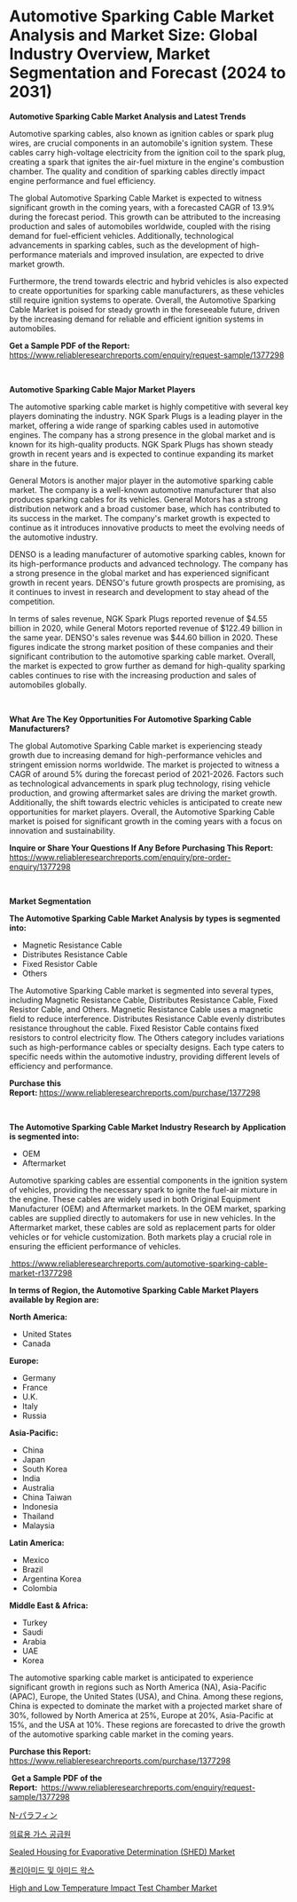 <p><h1>Automotive Sparking Cable Market Analysis and Market Size: Global Industry Overview, Market Segmentation and Forecast (2024 to 2031)</h1></p><p><strong>Automotive Sparking Cable Market Analysis and Latest Trends</strong></p>
<p><p>Automotive sparking cables, also known as ignition cables or spark plug wires, are crucial components in an automobile's ignition system. These cables carry high-voltage electricity from the ignition coil to the spark plug, creating a spark that ignites the air-fuel mixture in the engine's combustion chamber. The quality and condition of sparking cables directly impact engine performance and fuel efficiency.</p><p>The global Automotive Sparking Cable Market is expected to witness significant growth in the coming years, with a forecasted CAGR of 13.9% during the forecast period. This growth can be attributed to the increasing production and sales of automobiles worldwide, coupled with the rising demand for fuel-efficient vehicles. Additionally, technological advancements in sparking cables, such as the development of high-performance materials and improved insulation, are expected to drive market growth.</p><p>Furthermore, the trend towards electric and hybrid vehicles is also expected to create opportunities for sparking cable manufacturers, as these vehicles still require ignition systems to operate. Overall, the Automotive Sparking Cable Market is poised for steady growth in the foreseeable future, driven by the increasing demand for reliable and efficient ignition systems in automobiles.</p></p>
<p><strong>Get a Sample PDF of the Report:&nbsp;</strong> <a href="https://www.reliableresearchreports.com/enquiry/request-sample/1377298">https://www.reliableresearchreports.com/enquiry/request-sample/1377298</a></p>
<p>&nbsp;</p>
<p><strong>Automotive Sparking Cable Major Market Players</strong></p>
<p><p>The automotive sparking cable market is highly competitive with several key players dominating the industry. NGK Spark Plugs is a leading player in the market, offering a wide range of sparking cables used in automotive engines. The company has a strong presence in the global market and is known for its high-quality products. NGK Spark Plugs has shown steady growth in recent years and is expected to continue expanding its market share in the future.</p><p>General Motors is another major player in the automotive sparking cable market. The company is a well-known automotive manufacturer that also produces sparking cables for its vehicles. General Motors has a strong distribution network and a broad customer base, which has contributed to its success in the market. The company's market growth is expected to continue as it introduces innovative products to meet the evolving needs of the automotive industry.</p><p>DENSO is a leading manufacturer of automotive sparking cables, known for its high-performance products and advanced technology. The company has a strong presence in the global market and has experienced significant growth in recent years. DENSO's future growth prospects are promising, as it continues to invest in research and development to stay ahead of the competition.</p><p>In terms of sales revenue, NGK Spark Plugs reported revenue of $4.55 billion in 2020, while General Motors reported revenue of $122.49 billion in the same year. DENSO's sales revenue was $44.60 billion in 2020. These figures indicate the strong market position of these companies and their significant contribution to the automotive sparking cable market. Overall, the market is expected to grow further as demand for high-quality sparking cables continues to rise with the increasing production and sales of automobiles globally.</p></p>
<p>&nbsp;</p>
<p><strong>What Are The Key Opportunities For Automotive Sparking Cable Manufacturers?</strong></p>
<p><p>The global Automotive Sparking Cable market is experiencing steady growth due to increasing demand for high-performance vehicles and stringent emission norms worldwide. The market is projected to witness a CAGR of around 5% during the forecast period of 2021-2026. Factors such as technological advancements in spark plug technology, rising vehicle production, and growing aftermarket sales are driving the market growth. Additionally, the shift towards electric vehicles is anticipated to create new opportunities for market players. Overall, the Automotive Sparking Cable market is poised for significant growth in the coming years with a focus on innovation and sustainability.</p></p>
<p><strong>Inquire or Share Your Questions If Any Before Purchasing This Report:</strong> <a href="https://www.reliableresearchreports.com/enquiry/pre-order-enquiry/1377298">https://www.reliableresearchreports.com/enquiry/pre-order-enquiry/1377298</a></p>
<p>&nbsp;</p>
<p><strong>Market Segmentation</strong></p>
<p><strong>The Automotive Sparking Cable Market Analysis by types is segmented into:</strong></p>
<p><ul><li>Magnetic Resistance Cable</li><li>Distributes Resistance Cable</li><li>Fixed Resistor Cable</li><li>Others</li></ul></p>
<p><p>The Automotive Sparking Cable market is segmented into several types, including Magnetic Resistance Cable, Distributes Resistance Cable, Fixed Resistor Cable, and Others. Magnetic Resistance Cable uses a magnetic field to reduce interference. Distributes Resistance Cable evenly distributes resistance throughout the cable. Fixed Resistor Cable contains fixed resistors to control electricity flow. The Others category includes variations such as high-performance cables or specialty designs. Each type caters to specific needs within the automotive industry, providing different levels of efficiency and performance.</p></p>
<p><strong>Purchase this Report:&nbsp;</strong><a href="https://www.reliableresearchreports.com/purchase/1377298">https://www.reliableresearchreports.com/purchase/1377298</a></p>
<p>&nbsp;</p>
<p><strong>The Automotive Sparking Cable Market Industry Research by Application is segmented into:</strong></p>
<p><ul><li>OEM</li><li>Aftermarket</li></ul></p>
<p><p>Automotive sparking cables are essential components in the ignition system of vehicles, providing the necessary spark to ignite the fuel-air mixture in the engine. These cables are widely used in both Original Equipment Manufacturer (OEM) and Aftermarket markets. In the OEM market, sparking cables are supplied directly to automakers for use in new vehicles. In the Aftermarket market, these cables are sold as replacement parts for older vehicles or for vehicle customization. Both markets play a crucial role in ensuring the efficient performance of vehicles.</p></p>
<p><a href="https://www.reliableresearchreports.com/automotive-sparking-cable-market-r1377298">&nbsp;https://www.reliableresearchreports.com/automotive-sparking-cable-market-r1377298</a></p>
<p><strong>In terms of Region, the Automotive Sparking Cable Market Players available by Region are:</strong></p>
<p>
    <p> <strong> North America: </strong>
        <ul>
            <li>United States</li>
            <li>Canada</li>
        </ul>
        </p> 
    <p> <strong> Europe: </strong>
        <ul>
            <li>Germany</li>
            <li>France</li>
            <li>U.K.</li>
            <li>Italy</li>
            <li>Russia</li>
        </ul>
        </p> 
    <p> <strong> Asia-Pacific: </strong>
        <ul>
            <li>China</li>
            <li>Japan</li>
            <li>South Korea</li>
            <li>India</li>
            <li>Australia</li>
            <li>China Taiwan</li>
            <li>Indonesia</li>
            <li>Thailand</li>
            <li>Malaysia</li>
        </ul>
        </p> 
    <p> <strong> Latin America: </strong>
        <ul>
            <li>Mexico</li>
            <li>Brazil</li>
            <li>Argentina Korea</li>
            <li>Colombia</li>
        </ul>
        </p> 
    <p> <strong> Middle East & Africa: </strong>
        <ul>
            <li>Turkey</li>
            <li>Saudi</li>
            <li>Arabia</li>
            <li>UAE</li>
            <li>Korea</li>
        </ul>
    </p>
    </p>
<p><p>The automotive sparking cable market is anticipated to experience significant growth in regions such as North America (NA), Asia-Pacific (APAC), Europe, the United States (USA), and China. Among these regions, China is expected to dominate the market with a projected market share of 30%, followed by North America at 25%, Europe at 20%, Asia-Pacific at 15%, and the USA at 10%. These regions are forecasted to drive the growth of the automotive sparking cable market in the coming years.</p></p>
<p><strong>Purchase this Report: </strong><a href="https://www.reliableresearchreports.com/purchase/1377298">https://www.reliableresearchreports.com/purchase/1377298</a></p>
<p>&nbsp;<strong>Get a Sample PDF of the Report:&nbsp;&nbsp;</strong><a href="https://www.reliableresearchreports.com/enquiry/request-sample/1377298">https://www.reliableresearchreports.com/enquiry/request-sample/1377298</a></p>
<p><strong></strong></p>
<p><p><a href="https://github.com/TysonKub/Market-Research-Report-List-1/blob/main/4570785114754.md">N-パラフィン</a></p><p><a href="https://github.com/RonSpencer61/Market-Research-Report-List-1/blob/main/9070081111222.md">의료용 가스 공급원</a></p><p><a href="https://github.com/WillieWoodard/Market-Research-Report-List-5/blob/main/sealed-housing-for-evaporative-determination-shed-market.md">Sealed Housing for Evaporative Determination (SHED) Market</a></p><p><a href="https://github.com/CarmellaLang1/Market-Research-Report-List-1/blob/main/2985939111223.md">폴리아미드 및 아미드 왁스</a></p><p><a href="https://github.com/mabenkhyari11/Market-Research-Report-List-1/blob/main/high-and-low-temperature-impact-test-chamber-market.md">High and Low Temperature Impact Test Chamber Market</a></p></p>